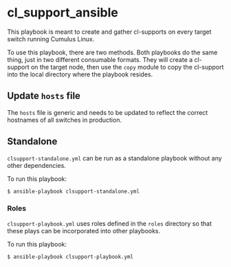 # cl_support_ansible

This playbook is meant to create and gather cl-supports on every target switch running Cumulus Linux.

To use this playbook, there are two methods. Both playbooks do the same thing, just in two different consumable formats. They will create a cl-support on the target node, then use the `copy` module to copy the cl-support into the local directory where the playbook resides.

## Update `hosts` file

The `hosts` file is generic and needs to be updated to reflect the correct hostnames of all switches in production.

## Standalone

`clsupport-standalone.yml` can be run as a standalone playbook without any other dependencies.

To run this playbook:

```
$ ansible-playbook clsupport-standalone.yml
```

### Roles

`clsupport-playbook.yml` uses roles defined in the `roles` directory so that these plays can be incorporated into other playbooks.

To run this playbook:

```
$ ansible-playbook clsupport-playbook.yml
```